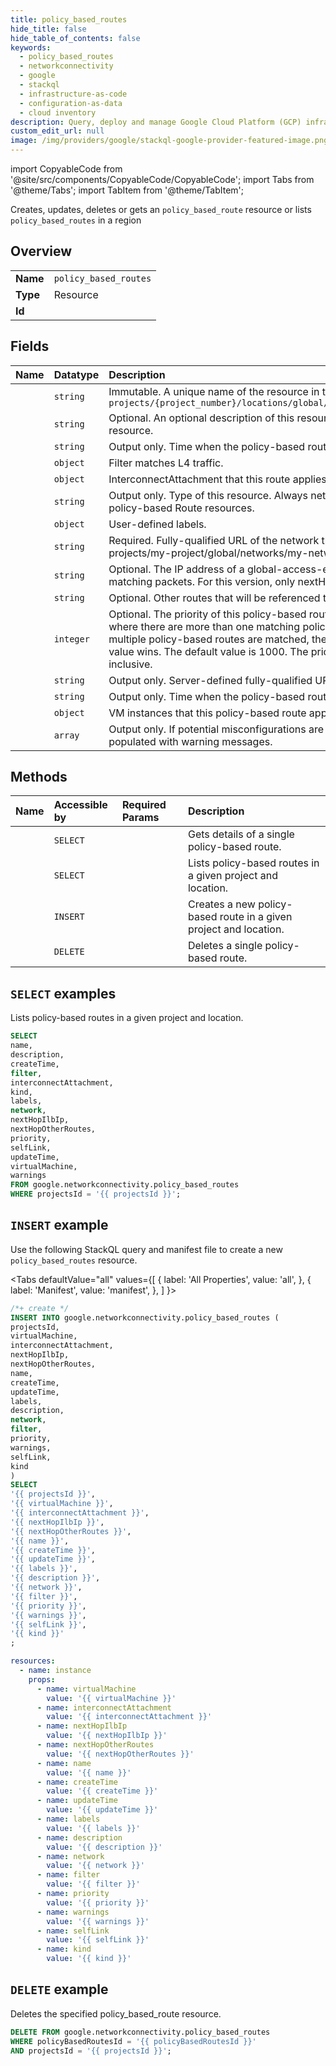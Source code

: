 ```yaml
---
title: policy_based_routes
hide_title: false
hide_table_of_contents: false
keywords:
  - policy_based_routes
  - networkconnectivity
  - google
  - stackql
  - infrastructure-as-code
  - configuration-as-data
  - cloud inventory
description: Query, deploy and manage Google Cloud Platform (GCP) infrastructure and resources using SQL
custom_edit_url: null
image: /img/providers/google/stackql-google-provider-featured-image.png
---
```


import CopyableCode from '@site/src/components/CopyableCode/CopyableCode';
import Tabs from '@theme/Tabs';
import TabItem from '@theme/TabItem';

Creates, updates, deletes or gets an <code>policy_based_route</code> resource or lists <code>policy_based_routes</code> in a region

## Overview
<table><tbody>
<tr><td><b>Name</b></td><td><code>policy_based_routes</code></td></tr>
<tr><td><b>Type</b></td><td>Resource</td></tr>
<tr><td><b>Id</b></td><td><CopyableCode code="google.networkconnectivity.policy_based_routes" /></td></tr>
</tbody></table>

## Fields
| Name | Datatype | Description |
|:-----|:---------|:------------|
| <CopyableCode code="name" /> | `string` | Immutable. A unique name of the resource in the form of `projects/{project_number}/locations/global/PolicyBasedRoutes/{policy_based_route_id}` |
| <CopyableCode code="description" /> | `string` | Optional. An optional description of this resource. Provide this field when you create the resource. |
| <CopyableCode code="createTime" /> | `string` | Output only. Time when the policy-based route was created. |
| <CopyableCode code="filter" /> | `object` | Filter matches L4 traffic. |
| <CopyableCode code="interconnectAttachment" /> | `object` | InterconnectAttachment that this route applies to. |
| <CopyableCode code="kind" /> | `string` | Output only. Type of this resource. Always networkconnectivity#policyBasedRoute for policy-based Route resources. |
| <CopyableCode code="labels" /> | `object` | User-defined labels. |
| <CopyableCode code="network" /> | `string` | Required. Fully-qualified URL of the network that this route applies to, for example: projects/my-project/global/networks/my-network. |
| <CopyableCode code="nextHopIlbIp" /> | `string` | Optional. The IP address of a global-access-enabled L4 ILB that is the next hop for matching packets. For this version, only nextHopIlbIp is supported. |
| <CopyableCode code="nextHopOtherRoutes" /> | `string` | Optional. Other routes that will be referenced to determine the next hop of the packet. |
| <CopyableCode code="priority" /> | `integer` | Optional. The priority of this policy-based route. Priority is used to break ties in cases where there are more than one matching policy-based routes found. In cases where multiple policy-based routes are matched, the one with the lowest-numbered priority value wins. The default value is 1000. The priority value must be from 1 to 65535, inclusive. |
| <CopyableCode code="selfLink" /> | `string` | Output only. Server-defined fully-qualified URL for this resource. |
| <CopyableCode code="updateTime" /> | `string` | Output only. Time when the policy-based route was updated. |
| <CopyableCode code="virtualMachine" /> | `object` | VM instances that this policy-based route applies to. |
| <CopyableCode code="warnings" /> | `array` | Output only. If potential misconfigurations are detected for this route, this field will be populated with warning messages. |

## Methods
| Name | Accessible by | Required Params | Description |
|:-----|:--------------|:----------------|:------------|
| <CopyableCode code="get" /> | `SELECT` | <CopyableCode code="policyBasedRoutesId, projectsId" /> | Gets details of a single policy-based route. |
| <CopyableCode code="list" /> | `SELECT` | <CopyableCode code="projectsId" /> | Lists policy-based routes in a given project and location. |
| <CopyableCode code="create" /> | `INSERT` | <CopyableCode code="projectsId" /> | Creates a new policy-based route in a given project and location. |
| <CopyableCode code="delete" /> | `DELETE` | <CopyableCode code="policyBasedRoutesId, projectsId" /> | Deletes a single policy-based route. |

## `SELECT` examples

Lists policy-based routes in a given project and location.

```sql
SELECT
name,
description,
createTime,
filter,
interconnectAttachment,
kind,
labels,
network,
nextHopIlbIp,
nextHopOtherRoutes,
priority,
selfLink,
updateTime,
virtualMachine,
warnings
FROM google.networkconnectivity.policy_based_routes
WHERE projectsId = '{{ projectsId }}'; 
```

## `INSERT` example

Use the following StackQL query and manifest file to create a new <code>policy_based_routes</code> resource.

<Tabs
    defaultValue="all"
    values={[
        { label: 'All Properties', value: 'all', },
        { label: 'Manifest', value: 'manifest', },
    ]
}>
<TabItem value="all">

```sql
/*+ create */
INSERT INTO google.networkconnectivity.policy_based_routes (
projectsId,
virtualMachine,
interconnectAttachment,
nextHopIlbIp,
nextHopOtherRoutes,
name,
createTime,
updateTime,
labels,
description,
network,
filter,
priority,
warnings,
selfLink,
kind
)
SELECT 
'{{ projectsId }}',
'{{ virtualMachine }}',
'{{ interconnectAttachment }}',
'{{ nextHopIlbIp }}',
'{{ nextHopOtherRoutes }}',
'{{ name }}',
'{{ createTime }}',
'{{ updateTime }}',
'{{ labels }}',
'{{ description }}',
'{{ network }}',
'{{ filter }}',
'{{ priority }}',
'{{ warnings }}',
'{{ selfLink }}',
'{{ kind }}'
;
```
</TabItem>
<TabItem value="manifest">

```yaml
resources:
  - name: instance
    props:
      - name: virtualMachine
        value: '{{ virtualMachine }}'
      - name: interconnectAttachment
        value: '{{ interconnectAttachment }}'
      - name: nextHopIlbIp
        value: '{{ nextHopIlbIp }}'
      - name: nextHopOtherRoutes
        value: '{{ nextHopOtherRoutes }}'
      - name: name
        value: '{{ name }}'
      - name: createTime
        value: '{{ createTime }}'
      - name: updateTime
        value: '{{ updateTime }}'
      - name: labels
        value: '{{ labels }}'
      - name: description
        value: '{{ description }}'
      - name: network
        value: '{{ network }}'
      - name: filter
        value: '{{ filter }}'
      - name: priority
        value: '{{ priority }}'
      - name: warnings
        value: '{{ warnings }}'
      - name: selfLink
        value: '{{ selfLink }}'
      - name: kind
        value: '{{ kind }}'

```
</TabItem>
</Tabs>

## `DELETE` example

Deletes the specified policy_based_route resource.

```sql
DELETE FROM google.networkconnectivity.policy_based_routes
WHERE policyBasedRoutesId = '{{ policyBasedRoutesId }}'
AND projectsId = '{{ projectsId }}';
```
